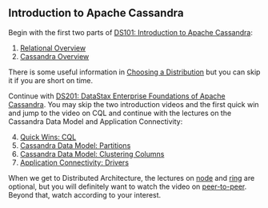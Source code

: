 Introduction to Apache Cassandra
-----

Begin with the first two parts of [DS101: Introduction to Apache Cassandra](https://academy.datastax.com/resources/ds101-introduction-cassandra):

1. [Relational Overview](https://academy.datastax.com/resources/ds101-introduction-cassandra?unit=introduction-relational-overview)
2. [Cassandra Overview](https://academy.datastax.com/resources/ds101-introduction-cassandra?unit=introduction-cassandra-overview)

There is some useful information in [Choosing a Distribution](https://academy.datastax.com/resources/ds101-introduction-cassandra?unit=introduction-choosing-distribution) but you can skip it if you are short on time.

Continue with [DS201: DataStax Enterprise Foundations of Apache Cassandra](https://academy.datastax.com/resources/ds201-foundations-apache-cassandra). You may skip the two introduction videos and the first quick win and jump to the video on CQL and continue with the lectures on the Cassandra Data Model and Application Connectivity:

4. [Quick Wins: CQL](https://academy.datastax.com/resources/ds201-foundations-apache-cassandra?unit=quick-wins-cql)
5. [Cassandra Data Model: Partitions](https://academy.datastax.com/resources/ds201-foundations-apache-cassandra?unit=cassandra-data-model-partitions)
6. [Cassandra Data Model: Clustering Columns](https://academy.datastax.com/resources/ds201-foundations-apache-cassandra?unit=cassandra-data-model-clustering-columns)
7. [Application Connectivity: Drivers](https://academy.datastax.com/resources/ds201-foundations-apache-cassandra?unit=application-connectivity-drivers)

When we get to Distributed Architecture, the lectures on [node](https://academy.datastax.com/resources/ds201-foundations-apache-cassandra?unit=distributed-architecture-node) and [ring](https://academy.datastax.com/resources/ds201-foundations-apache-cassandra?unit=distributed-architecture-ring) are optional, but you will definitely want to watch the video on [peer-to-peer](https://academy.datastax.com/resources/ds201-foundations-apache-cassandra?unit=distributed-architecture-peer-peer). Beyond that, watch according to your interest.
